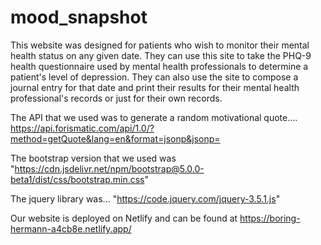 # mood_snapshot

This website was designed for patients who wish to monitor their mental health status on any given date. They can use this site to take the PHQ-9 health
questionnaire used by mental health professionals to determine a patient's level of depression. They can also use the site to compose a journal entry for that 
date and print their results for their mental health professional's records or just for their own records.

The API that we used was to generate a random motivational quote....  https://api.forismatic.com/api/1.0/?method=getQuote&lang=en&format=jsonp&jsonp=

The bootstrap version that we used was "https://cdn.jsdelivr.net/npm/bootstrap@5.0.0-beta1/dist/css/bootstrap.min.css"

The jquery library was... "https://code.jquery.com/jquery-3.5.1.js"

Our website is deployed on Netlify and can be found at https://boring-hermann-a4cb8e.netlify.app/

